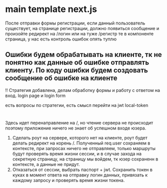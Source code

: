 # main template next.js

После отправки формы регистрации, если данный пользователь существует, на странице регистрации, должно появиться сообщение и произойте редирект на /логин или на туже /регистр
те в компоненте страница, у нас есть контроль ошибок
опять туплю

## Ошибки будем обрабатывать на клиенте, тк не понятно как данные об ошибке отправлять клиенту. По коду ошибки будем создовать сообщение об ошибке на клиенте

!! Стратегия добавлена, делам обработку формы и работу с ответом на вход. login page и login form

есть вопросы по стратегии, есть смысл перейти на jwt
local-token

#

Здесь идет перенаправление на /, но чтение сервера не происходит поэтому приложение ничего не знает об успешном входе юзера.

1. Сделать роут на сервере, которого нет на клиенте, роут будет делать редирект на корень /. Полученный req.user сохраняем в контексте, при запросах ничего не отправляем, только маршруты будут проверять время жизни сессии, и в случае захода на секретную страницу, на страницу мы войдем, тк юзер сохраненн в контексте, а данные не придут.
2. Отказаться от сессии, выбрать паспорт + jwt. Сохранить токен в куках в момент ответа на отправку логин данных, привязать к каждому запросу и проверять время жизни токена.

